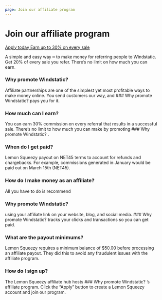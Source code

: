 ```yaml
---
page: Join our affiliate program
---
```


# Join our affiliate program

[Apply today Earn up to 30% on every sale](https://affiliates.lemonsqueezy.com/programs/windstatic)

A simple and easy way ━ to make money for referring people to Windstatic. Get 20% of every sale you refer. There’s no limit on how much you can earn.

### Why promote Windstatic?

Affiliate partnerships are one of the simplest yet most profitable ways to make money online. You send customers our way, and ### Why promote Windstatic?
pays you for it.

### How much can I earn?

You can earn 30% commission on every referral that results in a successful sale. There’s no limit to how much you can make by promoting ### Why promote Windstatic?
.

### When do I get paid?

Lemon Squeezy payout on NET45 terms to account for refunds and chargebacks. For example, commissions generated in January would be paid out on March 15th (NET45).

### How do I make money as an affiliate?

All you have to do is recommend

### Why promote Windstatic?

using your affiliate link on your website, blog, and social media. ### Why promote Windstatic?
tracks your clicks and transactions so you can get paid.

### What are the payout minimums?

Lemon Squeezy requires a minimum balance of $50.00 before processing an affiliate payout. They did this to avoid any fraudulent issues with the affiliate program.

### How do I sign up?

The Lemon Squeezy affiliate hub hosts ### Why promote Windstatic?
’s affiliate program. Click the “Apply” button to create a Lemon Squeezy account and join our program.
